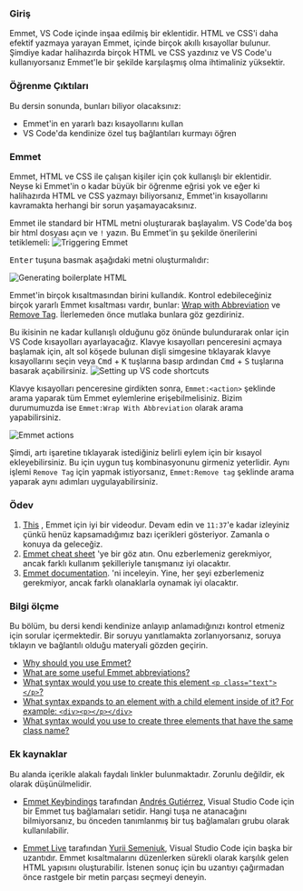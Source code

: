 ### Giriş

Emmet, VS Code içinde inşaa edilmiş bir eklentidir. HTML ve CSS'i daha efektif yazmaya yarayan Emmet, içinde birçok akıllı kısayollar bulunur. Şimdiye kadar halihazırda birçok HTML ve CSS yazdınız ve VS Code'u kullanıyorsanız Emmet'le bir şekilde karşılaşmış olma ihtimaliniz yüksektir.

### Öğrenme Çıktıları

Bu dersin sonunda, bunları biliyor olacaksınız:

-   Emmet'in en yararlı bazı kısayollarını kullan
-	VS Code'da kendinize özel tuş bağlantıları kurmayı öğren

### Emmet

Emmet, HTML ve CSS ile çalışan kişiler için çok kullanışlı bir eklentidir. Neyse ki Emmet'in o kadar büyük bir öğrenme eğrisi yok ve eğer ki halihazırda HTML ve CSS yazmayı biliyorsanız, Emmet'in kısayollarını kavramakta herhangi bir sorun yaşamayacaksınız.

Emmet ile standard bir HTML metni oluşturarak başlayalım. VS Code'da boş bir html dosyası açın ve `!` yazın. Bu Emmet'in şu şekilde önerilerini tetiklemeli:
![Triggering Emmet](https://cdn.statically.io/gh/TheOdinProject/curriculum/1953c1f219a8b321e7ecef9ebcb92834f50ffb9f/html_css/intermediate_html/emmet/imgs/00.png)

<kbd>Enter</kbd> tuşuna basmak aşağıdaki metni oluşturmalıdır:

![Generating boilerplate HTML](https://cdn.statically.io/gh/TheOdinProject/curriculum/1953c1f219a8b321e7ecef9ebcb92834f50ffb9f/html_css/intermediate_html/emmet/imgs/01.png)

Emmet'in birçok kısaltmasından birini kullandık. Kontrol edebileceğiniz birçok yararlı Emmet kısaltması vardır, bunlar: [Wrap with Abbreviation](https://docs.emmet.io/actions/wrap-with-abbreviation/) ve [Remove Tag](https://docs.emmet.io/actions/remove-tag/). İlerlemeden önce mutlaka bunlara göz gezdiriniz.

Bu ikisinin ne kadar kullanışlı olduğunu göz önünde bulundurarak onlar için VS Code kısayolları ayarlayacağız.
Klavye kısayolları penceresini açmaya başlamak için, alt sol köşede bulunan dişli simgesine tıklayarak klavye kısayollarını seçin veya <kbd>Cmd</kbd> + <kbd>K</kbd> tuşlarına basıp ardından <kbd>Cmd</kbd> + <kbd>S</kbd> tuşlarına basarak açabilirsiniz.
![Setting up VS code shortcuts](https://cdn.statically.io/gh/TheOdinProject/curriculum/1953c1f219a8b321e7ecef9ebcb92834f50ffb9f/html_css/intermediate_html/emmet/imgs/02.png)

Klavye kısayolları penceresine girdikten sonra, `Emmet:<action>` şeklinde arama yaparak tüm Emmet eylemlerine erişebilmelisiniz. Bizim durumumuzda ise `Emmet:Wrap With Abbreviation` olarak arama yapabilirsiniz.

![Emmet actions](https://cdn.statically.io/gh/TheOdinProject/curriculum/1953c1f219a8b321e7ecef9ebcb92834f50ffb9f/html_css/intermediate_html/emmet/imgs/03.png)

Şimdi, artı işaretine tıklayarak istediğiniz belirli eylem için bir kısayol ekleyebilirsiniz. Bu için uygun tuş kombinasyonunu girmeniz yeterlidir. 
Aynı işlemi `Remove Tag` için yapmak istiyorsanız, `Emmet:Remove tag` şeklinde arama yaparak aynı adımları uygulayabilirsiniz.

### Ödev

<div class="lesson-content__panel" markdown="1">

1.  [This](https://www.youtube.com/watch?v=V8vizNQKtx0) , Emmet için iyi bir videodur. Devam edin ve `11:37`'e kadar izleyiniz çünkü henüz kapsamadığımız bazı içerikleri gösteriyor. Zamanla o konuya da geleceğiz.
2.  [Emmet cheat sheet](https://docs.emmet.io/cheat-sheet/) 'ye bir göz atın. Onu ezberlemeniz gerekmiyor, ancak farklı kullanım şekilleriyle tanışmanız iyi olacaktır.
3.  [Emmet documentation](https://docs.emmet.io/). 'ni inceleyin. Yine, her şeyi ezberlemeniz gerekmiyor, ancak farklı olanaklarla oynamak iyi olacaktır.

</div>

### Bilgi ölçme

Bu bölüm, bu dersi kendi kendinize anlayıp anlamadığınızı kontrol etmeniz için sorular içermektedir. Bir soruyu yanıtlamakta zorlanıyorsanız, soruya tıklayın ve bağlantılı olduğu materyali gözden geçirin.

-   [Why should you use Emmet?](#emmet)
-   [What are some useful Emmet abbreviations?](#emmet)
-   [What syntax would you use to create this element `<p class="text"></p>`?](https://docs.emmet.io/cheat-sheet/)
-   [What syntax expands to an element with a child element inside of it? For example: `<div><p></p></div>`](https://docs.emmet.io/cheat-sheet/)
-   [What syntax would you use to create three elements that have the same class name?](https://docs.emmet.io/cheat-sheet/)

### Ek kaynaklar

Bu alanda içerikle alakalı faydalı linkler bulunmaktadır. Zorunlu değildir, ek olarak düşünülmelidir.

- [Emmet Keybindings](https://marketplace.visualstudio.com/items?itemName=agutierrezr.emmet-keybindings) tarafından [Andrés Gutiérrez](https://agutierrezr.github.io/), Visual Studio Code için bir Emmet tuş bağlamaları setidir. Hangi tuşa ne atanacağını bilmiyorsanız, bu önceden tanımlanmış bir tuş bağlamaları grubu olarak kullanılabilir.

- [Emmet Live](https://marketplace.visualstudio.com/items?itemName=ysemeniuk.emmet-live) tarafından [Yurii Semeniuk](https://github.com/semeniuk), Visual Studio Code için başka bir uzantıdır. Emmet kısaltmalarını düzenlerken sürekli olarak karşılık gelen HTML yapısını oluşturabilir. İstenen sonuç için bu uzantıyı çağırmadan önce rastgele bir metin parçası seçmeyi deneyin.